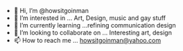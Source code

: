 - 👋 Hi, I’m @howsitgoinman
- 👀 I’m interested in ... Art, Design, music and gay stuff
- 🌱 I’m currently learning ...refining communication design
- 💞️ I’m looking to collaborate on ... Interesting art, design
- 📫 How to reach me ... howsitgoinman@yahoo.com

<!---
howsitgoinman/howsitgoinman is a ✨ special ✨ repository because its `README.md` (this file) appears on your GitHub profile.
You can click the Preview link to take a look at your changes.
--->
